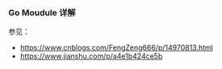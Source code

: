 ### Go Moudule 详解
参见：
* https://www.cnblogs.com/FengZeng666/p/14970813.html
* https://www.jianshu.com/p/a4e1b424ce5b
